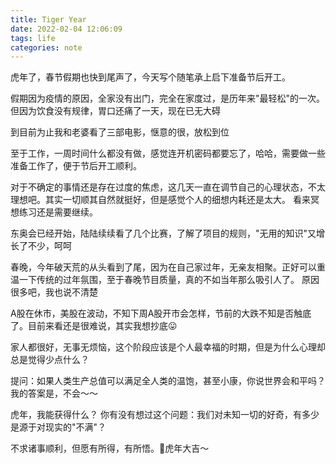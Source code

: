 ```yaml
---
title: Tiger Year
date: 2022-02-04 12:06:09
tags: life
categories: note
---
```


虎年了，春节假期也快到尾声了，今天写个随笔承上启下准备节后开工。

假期因为疫情的原因，全家没有出门，完全在家度过，是历年来"最轻松"的一次。但因为饮食没有规律，胃口还痛了一天，现在已无大碍

到目前为止我和老婆看了三部电影，惬意的很，放松到位

至于工作，一周时间什么都没有做，感觉连开机密码都要忘了，哈哈，需要做一些准备工作了，便于节后开工顺利。

<!-- more -->

对于不确定的事情还是存在过度的焦虑，这几天一直在调节自己的心理状态，不太理想吧。其实一切顺其自然就挺好，但是感觉个人的细想内耗还是太大。
看来冥想练习还是需要继续。

东奥会已经开始，陆陆续续看了几个比赛，了解了项目的规则，"无用的知识"又增长了不少，呵呵

春晚，今年破天荒的从头看到了尾，因为在自己家过年，无亲友相聚。正好可以重温一下传统的过年氛围，至于春晚节目质量，真的不如当年那么吸引人了。
原因很多吧，我也说不清楚

A股在休市，美股在波动，不知下周A股开市会怎样，节前的大跌不知是否触底了。目前来看还是很难说，其实我想抄底😛

家人都很好，无事无烦恼，这个阶段应该是个人最幸福的时期，但是为什么心理却总是觉得少点什么？

提问：如果人类生产总值可以满足全人类的温饱，甚至小康，你说世界会和平吗？我的答案是，不会～～

虎年，我能获得什么？ 你有没有想过这个问题：我们对未知一切的好奇，有多少是源于对现实的"不满"？

不求诸事顺利，但愿有所得，有所悟。🐯虎年大吉～